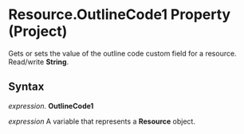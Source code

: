 
# Resource.OutlineCode1 Property (Project)

 Gets or sets the value of the outline code custom field for a resource. Read/write **String**.


## Syntax

 _expression_. **OutlineCode1**

 _expression_ A variable that represents a **Resource** object.

